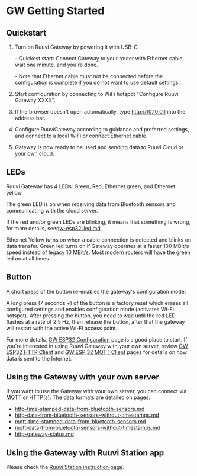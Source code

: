 # GW Getting Started

## Quickstart

1.  Turn on Ruuvi Gateway by powering it with USB-C.

    \- Quickest start: Connect Gateway to your router with Ethernet cable, wait one minute, and you're done.

    \- Note that Ethernet cable must not be connected before the configuration is complete if you do not want to use default settings.
2. Start configuration by connecting to WiFi hotspot "Configure Ruuvi Gateway XXXX".
3. If the browser doesn't open automatically, type http://10.10.0.1 into the address bar.
4. Configure RuuviGateway according to guidance and preferred settings, and connect to a local WiFi or connect Ethernet cable.
5. Gateway is now ready to be used and sending data to Ruuvi Cloud or your own cloud.

## LEDs

Ruuvi Gateway has 4 LEDs: Green, Red, Ethernet green, and Ethernet yellow.&#x20;

The green LED is on when receiving data from Bluetooth sensors and communicating with the cloud server. &#x20;

If the red and/or green LEDs are blinking, it means that something is wrong, for more details, see[gw-esp32-led.md](../gw-esp32-firmware/gw-esp32-led.md "mention").

Ethernet Yellow turns on when a cable connection is detected and blinks on data transfer. Green led turns on if Gateway operates at a faster 100 MBit/s speed instead of legacy 10 MBit/s. Most modern routers will have the green led on at all times.&#x20;

## Button

A short press of the button re-enables the gateway's configuration mode.&#x20;

A long press (7 seconds +) of the button is a factory reset which erases all configured settings and enables configuration mode (activates Wi-Fi hotspot). After pressing the button, you need to wait until the red LED flashes at a rate of 2.5 Hz, then release the button, after that the gateway will restart with the active Wi-Fi access point.

For more details, [GW ESP32 Configuration](../gateway-html-pages/gw-esp32-configuration.md) page is a good place to start. If you're interested in using Ruuvi Gateway with your own server, review [GW ESP32 HTTP Client](../gw-esp32-firmware/gw-esp32-http-client.md) and [GW ESP 32 MQTT Client](../gw-esp32-firmware/gw-esp32-mqtt-client.md) pages for details on how data is sent to the Internet.&#x20;

## Using the Gateway with your own server

If you want to use the Gateway with your own server, you can connect via MQTT or HTTP(s). The data formats are detailed on pages:

* [http-time-stamped-data-from-bluetooth-sensors.md](../data-formats/http-time-stamped-data-from-bluetooth-sensors.md "mention")
* [http-data-from-bluetooth-sensors-without-timestamps.md](../data-formats/http-data-from-bluetooth-sensors-without-timestamps.md "mention")
* [mqtt-time-stamped-data-from-bluetooth-sensors.md](../data-formats/mqtt-time-stamped-data-from-bluetooth-sensors.md "mention")
* [mqtt-data-from-bluetooth-sensors-without-timestamps.md](../data-formats/mqtt-data-from-bluetooth-sensors-without-timestamps.md "mention")
* [http-gateway-status.md](../data-formats/http-gateway-status.md "mention")

## Using the Gateway with Ruuvi Station app

Please check the [Ruuvi Station instruction page](https://docs.ruuvi.com/ruuvi-station-app/use-with-ruuvi-gateway-ruuvi-network).

